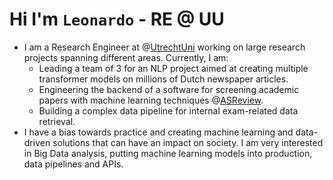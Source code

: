 # Hi I'm `Leonardo` - RE @ UU

<!--
**leonardovida/leonardovida** is a ✨ _special_ ✨ repository because its `README.md` (this file) appears on your GitHub profile.-->

- I am a Research Engineer at @[UtrechtUni](https://github.com/UtrechtUniversity) working on large research projects spanning different areas. Currently, I am: 
  - Leading a team of 3 for an NLP project aimed at creating multiple transformer models on millions of Dutch newspaper articles.
  - Engineering the backend of a software for screening academic papers with machine learning techniques @[ASReview](https://github.com/asreview/asreview).
  - Building a complex data pipeline for internal exam-related data retrieval.
- I have a bias towards practice and creating machine learning and data-driven solutions that can have an impact on society. I am very interested in Big Data analysis, putting machine learning models into production, data pipelines and APIs.
